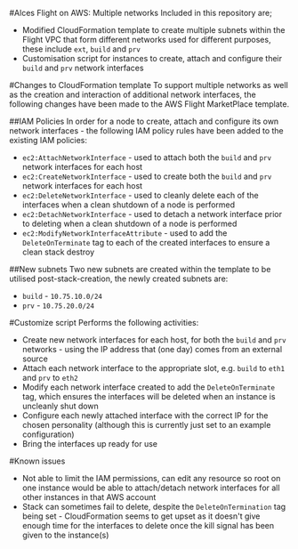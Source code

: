 #Alces Flight on AWS: Multiple networks
Included in this repository are;

* Modified CloudFormation template to create multiple subnets within the Flight VPC that form different networks used for different purposes, these include `ext`, `build` and `prv`
* Customisation script for instances to create, attach and configure their `build` and `prv` network interfaces

#Changes to CloudFormation template
To support multiple networks as well as the creation and interaction of additional network interfaces, the following changes have been made to the AWS Flight MarketPlace template. 

##IAM Policies
In order for a node to create, attach and configure its own network interfaces - the following IAM policy rules have been added to the existing IAM policies: 

* `ec2:AttachNetworkInterface` - used to attach both the `build` and `prv` network interfaces for each host
* `ec2:CreateNetworkInterface` - used to create both the `build` and `prv` network interfaces for each host
* `ec2:DeleteNetworkInterface` - used to cleanly delete each of the interfaces when a clean shutdown of a node is performed
* `ec2:DetachNetworkInterface` - used to detach a network interface prior to deleting when a clean shutdown of a node is performed
* `ec2:ModifyNetworkInterfaceAttribute` - used to add the `DeleteOnTerminate` tag to each of the created interfaces to ensure a clean stack destroy

##New subnets
Two new subnets are created within the template to be utilised post-stack-creation, the newly created subnets are: 

* `build` - `10.75.10.0/24`
* `prv` - `10.75.20.0/24`

#Customize script
Performs the following activities: 

* Create new network interfaces for each host, for both the `build` and `prv` networks - using the IP address that (one day) comes from an external source
* Attach each network interface to the appropriate slot, e.g. `build` to `eth1` and `prv` to `eth2`
* Modify each network interface created to add the `DeleteOnTerminate` tag, which ensures the interfaces will be deleted when an instance is uncleanly shut down
* Configure each newly attached interface with the correct IP for the chosen personality (although this is currently just set to an example configuration)
* Bring the interfaces up ready for use

#Known issues

* Not able to limit the IAM permissions, can edit any resource so root on one instance would be able to attach/detach network interfaces for all other instances in that AWS account
* Stack can sometimes fail to delete, despite the `DeleteOnTermination` tag being set - CloudFormation seems to get upset as it doesn't give enough time for the interfaces to delete once the kill signal has been given to the instance(s)
